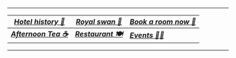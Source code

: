 
 
____
| [***Hotel history 📜***](https://botleigh-grange.github.io/History/) | [***Royal swan 🏨*** ](https://www.booking.com/hotel/gb/royal-swan-ashley-manor.en-gb.html)       |[***Book a room now 📌***](https://www.booking.com/hotel/gb/botleigh-grange-and-spa.en-gb.html)  |
|----------|----------|----------|
| [***Afternoon Tea ☕***](https://botleigh-grange.github.io/Afternoon-Tea/) | [***Restaurant 🍽️***](https://botleigh-grange.github.io/Lunch-Dinner/) | [***Events 🎉📅***](https://botleigh-grange.github.io/Upcoming-events/) |
_______

